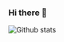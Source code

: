 ### Hi there 👋

![Github stats](https://github-readme-stats.vercel.app/api?username=RodrigoMardonesAlvarez&theme=tokyonight&show_icons=true&count_private=false)
